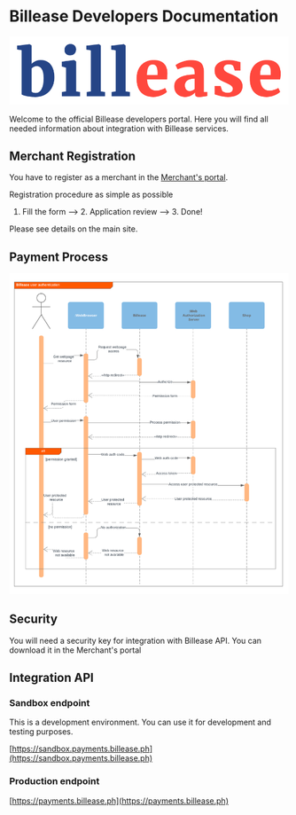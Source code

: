 # Billease Developers Documentation

![Logo](./assets/billease-logo.png)

Welcome to the official Billease developers portal. Here you will find all needed information about integration with Billease services.

## Merchant Registration

You have to register as a merchant in the [Merchant's portal](https://merchants.billease.ph).

Registration procedure as simple as possible

1. Fill the form --> 2. Application review --> 3. Done!

Please see details on the main site.

## Payment Process

![Diagram](./assets/diagram.png)

## Security

You will need a security key for integration with Billease API. You can download it in the Merchant's portal

## Integration API

### Sandbox endpoint

This is a development environment. You can use it for development and testing purposes.

[https://sandbox.payments.billease.ph](https://sandbox.payments.billease.ph)

### Production endpoint

[https://payments.billease.ph](https://payments.billease.ph)
